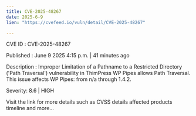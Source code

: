 ```yaml
---
title: CVE-2025-48267
date: 2025-6-9
lien: "https://cvefeed.io/vuln/detail/CVE-2025-48267"

---
```


CVE ID : CVE-2025-48267

Published :  June 9
2025
4:15 p.m. | 41 minutes ago

Description : Improper Limitation of a Pathname to a Restricted Directory ('Path Traversal') vulnerability in ThimPress WP Pipes allows Path Traversal. This issue affects WP Pipes: from n/a through 1.4.2.

Severity: 8.6 | HIGH

Visit the link for more details
such as CVSS details
affected products
timeline
and more...
